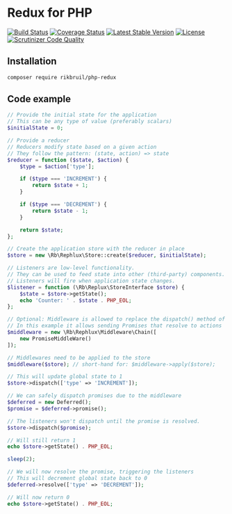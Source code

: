 # Redux for PHP

[![Build Status](https://travis-ci.org/rikbruil/php-redux.svg?branch=master)](https://travis-ci.org/rikbruil/php-redux)
[![Coverage Status](https://coveralls.io/repos/rikbruil/php-redux/badge.svg?branch=master&service=github)](https://coveralls.io/github/rikbruil/php-redux?branch=master)
[![Latest Stable Version](https://poser.pugx.org/rikbruil/php-redux/v/stable)](https://packagist.org/packages/rikbruil/php-redux)
[![License](https://poser.pugx.org/rikbruil/php-redux/license)](https://packagist.org/packages/rikbruil/php-redux)
[![Scrutinizer Code Quality](https://scrutinizer-ci.com/g/rikbruil/php-redux/badges/quality-score.png?b=master)](https://scrutinizer-ci.com/g/rikbruil/php-redux/?branch=master)

## Installation

```bash
composer require rikbruil/php-redux
```

## Code example

```php
// Provide the initial state for the application
// This can be any type of value (preferably scalars)
$initialState = 0;

// Provide a reducer
// Reducers modify state based on a given action
// They follow the pattern: (state, action) => state
$reducer = function ($state, $action) {
    $type = $action['type'];

    if ($type === 'INCREMENT') {
        return $state + 1;
    }

    if ($type === 'DECREMENT') {
        return $state - 1;
    }

    return $state;
};

// Create the application store with the reducer in place
$store = new \Rb\Rephlux\Store::create($reducer, $initialState);

// Listeners are low-level functionality.
// They can be used to feed state into other (third-party) components.
// Listeners will fire when application state changes.
$listener = function (\Rb\Replux\StoreInterface $store) {
    $state = $store->getState();
    echo 'Counter: ' . $state . PHP_EOL;
};

// Optional: Middleware is allowed to replace the dispatch() method of the store.
// In this example it allows sending Promises that resolve to actions
$middleware = new \Rb\Rephlux\Middleware\Chain([
    new PromiseMiddleWare()
]);

// Middlewares need to be applied to the store
$middleware($store); // short-hand for: $middleware->apply($store);

// This will update global state to 1
$store->dispatch(['type' => 'INCREMENT']);

// We can safely dispatch promises due to the middleware
$deferred = new Deferred();
$promise = $deferred->promise();

// The listeners won't dispatch until the promise is resolved.
$store->dispatch($promise);

// Will still return 1
echo $store->getState() . PHP_EOL;

sleep(2);

// We will now resolve the promise, triggering the listeners
// This will decrement global state back to 0
$deferred->resolve(['type' => 'DECREMENT']);

// Will now return 0
echo $store->getState() . PHP_EOL;
```
